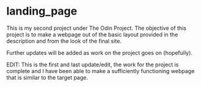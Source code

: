 # landing_page

This is my second project under The Odin Project.
The objective of this project is to make a webpage out of the basic layout provided in the description and from the look of the final site.

Further updates will be added as work on the project goes on (hopefully).

EDIT: This is the first and last update/edit, the work for the project is complete and I have been able to make a sufficiently functioning webpage that is similar to the target page.
